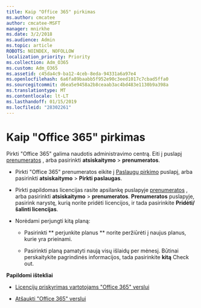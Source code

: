 ```yaml
---
title: Kaip "Office 365" pirkimas
ms.author: cmcatee
author: cmcatee-MSFT
manager: mnirkhe
ms.date: 3/2/2018
ms.audience: Admin
ms.topic: article
ROBOTS: NOINDEX, NOFOLLOW
localization_priority: Priority
ms.collection: Adm_O365
ms.custom: Adm_O365
ms.assetid: c45da4c9-ba12-4ceb-8eda-94331a6a97e4
ms.openlocfilehash: 6a6fa89baabb5f952e90c3eed1017c7cbad5ffa0
ms.sourcegitcommit: d6ea5e9458a2b8ceaab3ac4bd483e1130b9a398a
ms.translationtype: MT
ms.contentlocale: lt-LT
ms.lasthandoff: 01/15/2019
ms.locfileid: "28302261"
---
```

# <a name="how-to-make-an-office-365-purchase"></a>Kaip "Office 365" pirkimas

Pirkti "Office 365" galima naudotis administravimo centrą. Eiti į puslapį [prenumeratos](https://go.microsoft.com/fwlink/p/?linkid=842054) , arba pasirinkti **atsiskaitymo** \> **prenumeratos**.
  
- Pirkti "Office 365" prenumeratos eikite į [Paslaugų pirkimo](https://go.microsoft.com/fwlink/p/?linkid=868433) puslapį, arba pasirinkti **atsiskaitymo** \> **Pirkti paslaugas**.
    
- Pirkti papildomas licencijas rasite apsilankę puslapyje [prenumeratos](https://go.microsoft.com/fwlink/p/?linkid=842054) , arba pasirinkti **atsiskaitymo** \> **prenumeratos**. **Prenumeratos** puslapyje, pasirink narystę, kurią norite pridėti licencijos, ir tada pasirinkite **Pridėti/šalinti licencijas**.
    
- Norėdami perjungti kitą planą:
    
  - Pasirinkti ** perjunkite planus ** norite peržiūrėti į naujus planus, kurie yra prieinami. 
    
  - Pasirinkti planą pamatyti naują visų išlaidų per mėnesį. Būtinai perskaitykite pagrindinės informacijos, tada pasirinkite **kitą** Check out. 
    
 **Papildomi ištekliai**
  
- [Licencijų priskyrimas vartotojams "Office 365" verslui](https://support.office.com/article/997596b5-4173-4627-b915-36abac6786dc)
    
- [Atšaukti "Office 365" verslui](https://support.office.com/article/b1bc0bef-4608-4601-813a-cdd9f746709a)
    

